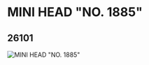 # MINI HEAD "NO. 1885"
## 26101
![MINI HEAD "NO. 1885"](https://lc-www-live-s.legocdn.com/media/bricks/5/2/6145465.jpg)